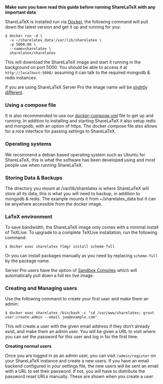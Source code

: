 **Make sure you have read this guide before running ShareLaTeX with any important data** 

ShareLaTeX is installed run via [Docker](https://www.docker.com/), the following command will pull down the latest version and get it up and running for you:

```
$ docker run -d \
  -v ~/sharelatex_data:/var/lib/sharelatex \
  -p 5000:80 \
  --name=sharelatex \
  sharelatex/sharelatex
```

This will download the ShareLaTeX image and start it running in the background on port 5000. You should be able to access it at `http://localhost:5000/` assuming it can talk to the required mongodb & redis instances.

If you are using ShareLaTeX Server Pro the image name will be [slightly different](https://github.com/sharelatex/sharelatex/wiki/Server-Pro:-setup).

### Using a compose file

It is also recommended to use our [docker-compose.yml](https://github.com/sharelatex/sharelatex/blob/master/docker-compose.yml) file to get up and running. In addition to installing and starting ShareLaTeX it also setup redis and mongodb, with an option of https. The docker compose file also allows for a nice interface for passing settings to ShareLaTeX.

### Operating systems
We recommend a debian based operating system such as Ubuntu for ShareLaTeX, this is what the software has been developed using and most people use when running ShareLaTeX.

### Storing Data & Backups

The directory you mount at /var/lib/sharelatex is where ShareLaTeX will store all its data, this is what you will need to backup, in addition to mongodb & redis. The example mounts it from  ~/sharelatex_data but it can be anywhere accessible from the docker image. 

### LaTeX environment

To save bandwidth, the ShareLaTeX image only comes with a minimal install of TeXLive. To upgrade to a complete TeXLive installation, run the following command:

```
$ docker exec sharelatex tlmgr install scheme-full
```

Or you can install packages manually as you need by replacing `scheme-full` by 
the package name.

Server Pro users have the option of [Sandbox Compiles](https://github.com/sharelatex/sharelatex/wiki/Server-Pro:-sandboxed-compiles) which will automatically pull down a full tex live image. 

### Creating and Managing users

Use the following command to create your first user and make them an admin:

```
$ docker exec sharelatex /bin/bash -c "cd /var/www/sharelatex; grunt user:create-admin --email joe@example.com"
```

This will create a user with the given email address if they don't already exist, and make them an admin user. You will be given a URL to visit where you can set the password for this user and log in for the first time.

**Creating normal users**

Once you are logged in as an admin user, you can visit `/admin/register` on your ShareLaTeX instance and create a new users. If you have an email backend configured in your settings file, the new users will be sent an email with a URL to set their password. If not, you will have to distribute the password reset URLs manually. These are shown when you create a user.

